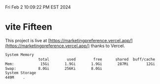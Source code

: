 Fri Feb  2 10:09:22 PM EST 2024

# vite Fifteen


This project is live at [https://marketingpreference.vercel.app/](https://marketingpreference.vercel.app/) thanks to Vercel.

```bash
System Memory
               total        used        free      shared  buff/cache   available
Mem:            15Gi       1.9Gi       1.9Gi       287Mi        12Gi        13Gi
Swap:          8.0Gi       256Ki       8.0Gi
System Storage
449M	.
```
```bash
